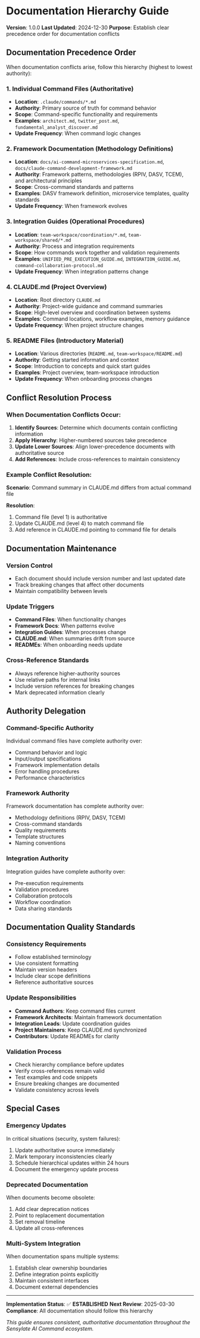 # Documentation Hierarchy Guide

**Version**: 1.0.0
**Last Updated**: 2024-12-30
**Purpose**: Establish clear precedence order for documentation conflicts

## Documentation Precedence Order

When documentation conflicts arise, follow this hierarchy (highest to lowest authority):

### 1. **Individual Command Files** (Authoritative)
- **Location**: `.claude/commands/*.md`
- **Authority**: Primary source of truth for command behavior
- **Scope**: Command-specific functionality and requirements
- **Examples**: `architect.md`, `twitter_post.md`, `fundamental_analyst_discover.md`
- **Update Frequency**: When command logic changes

### 2. **Framework Documentation** (Methodology Definitions)
- **Location**: `docs/ai-command-microservices-specification.md`, `docs/claude-command-development-framework.md`
- **Authority**: Framework patterns, methodologies (RPIV, DASV, TCEM), and architectural principles
- **Scope**: Cross-command standards and patterns
- **Examples**: DASV framework definition, microservice templates, quality standards
- **Update Frequency**: When framework evolves

### 3. **Integration Guides** (Operational Procedures)
- **Location**: `team-workspace/coordination/*.md`, `team-workspace/shared/*.md`
- **Authority**: Process and integration requirements
- **Scope**: How commands work together and validation requirements
- **Examples**: `UNIFIED_PRE_EXECUTION_GUIDE.md`, `INTEGRATION_GUIDE.md`, `command-collaboration-protocol.md`
- **Update Frequency**: When integration patterns change

### 4. **CLAUDE.md** (Project Overview)
- **Location**: Root directory `CLAUDE.md`
- **Authority**: Project-wide guidance and command summaries
- **Scope**: High-level overview and coordination between systems
- **Examples**: Command locations, workflow examples, memory guidance
- **Update Frequency**: When project structure changes

### 5. **README Files** (Introductory Material)
- **Location**: Various directories (`README.md`, `team-workspace/README.md`)
- **Authority**: Getting started information and context
- **Scope**: Introduction to concepts and quick start guides
- **Examples**: Project overview, team-workspace introduction
- **Update Frequency**: When onboarding process changes

## Conflict Resolution Process

### When Documentation Conflicts Occur:

1. **Identify Sources**: Determine which documents contain conflicting information
2. **Apply Hierarchy**: Higher-numbered sources take precedence
3. **Update Lower Sources**: Align lower-precedence documents with authoritative source
4. **Add References**: Include cross-references to maintain consistency

### Example Conflict Resolution:

**Scenario**: Command summary in CLAUDE.md differs from actual command file

**Resolution**:
1. Command file (level 1) is authoritative
2. Update CLAUDE.md (level 4) to match command file
3. Add reference in CLAUDE.md pointing to command file for details

## Documentation Maintenance

### Version Control
- Each document should include version number and last updated date
- Track breaking changes that affect other documents
- Maintain compatibility between levels

### Update Triggers
- **Command Files**: When functionality changes
- **Framework Docs**: When patterns evolve
- **Integration Guides**: When processes change
- **CLAUDE.md**: When summaries drift from source
- **READMEs**: When onboarding needs update

### Cross-Reference Standards
- Always reference higher-authority sources
- Use relative paths for internal links
- Include version references for breaking changes
- Mark deprecated information clearly

## Authority Delegation

### Command-Specific Authority
Individual command files have complete authority over:
- Command behavior and logic
- Input/output specifications
- Framework implementation details
- Error handling procedures
- Performance characteristics

### Framework Authority
Framework documentation has complete authority over:
- Methodology definitions (RPIV, DASV, TCEM)
- Cross-command standards
- Quality requirements
- Template structures
- Naming conventions

### Integration Authority
Integration guides have complete authority over:
- Pre-execution requirements
- Validation procedures
- Collaboration protocols
- Workflow coordination
- Data sharing standards

## Documentation Quality Standards

### Consistency Requirements
- Follow established terminology
- Use consistent formatting
- Maintain version headers
- Include clear scope definitions
- Reference authoritative sources

### Update Responsibilities
- **Command Authors**: Keep command files current
- **Framework Architects**: Maintain framework documentation
- **Integration Leads**: Update coordination guides
- **Project Maintainers**: Keep CLAUDE.md synchronized
- **Contributors**: Update READMEs for clarity

### Validation Process
- Check hierarchy compliance before updates
- Verify cross-references remain valid
- Test examples and code snippets
- Ensure breaking changes are documented
- Validate consistency across levels

## Special Cases

### Emergency Updates
In critical situations (security, system failures):
1. Update authoritative source immediately
2. Mark temporary inconsistencies clearly
3. Schedule hierarchical updates within 24 hours
4. Document the emergency update process

### Deprecated Documentation
When documents become obsolete:
1. Add clear deprecation notices
2. Point to replacement documentation
3. Set removal timeline
4. Update all cross-references

### Multi-System Integration
When documentation spans multiple systems:
1. Establish clear ownership boundaries
2. Define integration points explicitly
3. Maintain consistent interfaces
4. Document external dependencies

---

**Implementation Status**: ✅ **ESTABLISHED**
**Next Review**: 2025-03-30
**Compliance**: All documentation should follow this hierarchy

*This guide ensures consistent, authoritative documentation throughout the Sensylate AI Command ecosystem.*
